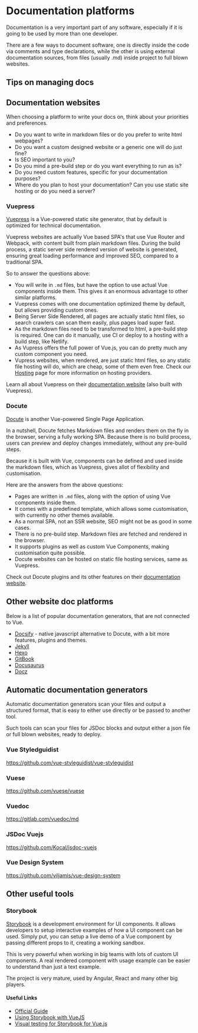 # Documentation platforms
Documentation is a very important part of any software, especially if it is going to be used by more than one developer. 

There are a few ways to document software, one is directly inside the code via comments and type declarations, while the other is using external documentation sources, from files (usually .md) inside project to full blown websites.

## Tips on managing docs

## Documentation websites
When choosing a platform to write your docs on, think about your priorities and preferences. 
  - Do you want to write in markdown files or do you prefer to write html webpages? 
  - Do you want a custom designed website or a generic one will do just fine?
  - Is SEO important to you? 
  - Do you mind a pre-build step or do you want everything to run as is?
  - Do you need custom features, specific for your documentation purposes?
  - Where do you plan to host your documentation? Can you use static site hosting or do you need a server?
  
### Vuepress
[Vuepress](http://vuepress.vuejs.org/) is a Vue-powered static site generator, that by default is optimized for technical documentation.

Vuepress websites are actually Vue based SPA's that use Vue Router and Webpack, with content built from plain markdown files. During the build process, a static server side rendered version of website is generated, ensuring great loading performance and improved SEO, compared to a traditional SPA.

So to answer the questions above:
  - You will write in `.md` files, but have the option to use actual Vue components inside them. This gives it an enormous advantage to other similar platforms.
  - Vuepress comes with one documentation optimized theme by default, but allows providing custom ones.
  - Being Server Side Rendered, all pages are actually static html files, so search crawlers can scan them easily, plus pages load super fast.
  - As the markdown files need to be transformed to html, a pre-build step is required. One can do it manually, use CI or deploy to a hosting with a build step, like Netlify.
  - As Vupress offers the full power of Vue.js, you can do pretty much any custom component you need.
  - Vupress websites, when rendered, are just static html files, so any static file hosting will do, which are cheap, some of them even free. Check our [Hosting](./hosting.md#static-hosting) page for more information on hosting providers.
  
Learn all about Vuepress on their [documentation website](https://vuepress.vuejs.org/guide/#features) (also built with Vuepress).

### Docute
[Docute](https://docute.org/) is another Vue-powered Single Page Application.

In a nutshell, Docute fetches Markdown files and renders them on the fly in the browser, serving a fully working SPA. Because there is no build process, users can preview and deploy changes immediately, without any pre-build steps.

Because it is built with Vue, components can be defined and used inside the markdown files, which as Vuepress, gives allot of flexibility and customisation.

Here are the answers from the above questions:
  - Pages are written in `.md` files, along with the option of using Vue components inside them.
  - It comes with a predefined template, which allows some customisation, with currently no other themes available.
  - As a normal SPA, not an SSR website, SEO might not be as good in some cases.
  - There is no pre-build step. Markdown files are fetched and rendered in the browser.
  - It supports plugins as well as custom Vue Components, making customisation quite possible.
  - Docute websites can be hosted on static file hosting services, same as Vuepress.
  
Check out Docute plugins and its other features on their [documentation website](https://docute.org/).

## Other website doc platforms
Below is a list of popular documentation generators, that are not connected to Vue. 

- [Docsify](https://docsify.js.org/#/) - native javascript alternative to Docute, with a bit more features, plugins and themes.
- [Jekyll](https://jekyllrb.com/)
- [Hexo](https://hexo.io/)
- [GitBook](https://www.gitbook.com/)  
- [Docusaurus](https://github.com/facebook/docusaurus)
- [Docz](https://www.docz.site/)

## Automatic documentation generators
Automatic documentation generators scan your files and output a structured format, that is easy to either use directly or be passed to another tool.

Such tools can scan your files for JSDoc blocks and output either a json file or full blown websites, ready to deploy.

### Vue Styledguidist
https://github.com/vue-styleguidist/vue-styleguidist

### Vuese
https://github.com/vuese/vuese

### Vuedoc
https://gitlab.com/vuedoc/md

### JSDoc Vuejs
https://github.com/Kocal/jsdoc-vuejs

### Vue Design System
https://github.com/viljamis/vue-design-system

## Other useful tools

### Storybook
[Storybook](https://storybook.js.org/) is a development environment for UI components. It allows developers to setup interactive examples of how a UI component can be used. Simply put, you can setup a live demo of a Vue component by passing different props to it, creating a working sandbox.

This is very powerful when working in big teams with lots of custom UI components. A real rendered component with usage example can be easier to understand than just a text example.

The project is very mature, used by Angular, React and many other big players.

#### Useful Links
* [Official Guide](https://storybook.js.org/basics/guide-vue/)
* [Using Storybook with VueJS](https://auth0.com/blog/using-storybook-with-vuejs/)
* [Visual testing for Storybook for Vue.js](https://docs.percy.io/docs/storybook-for-vue)
